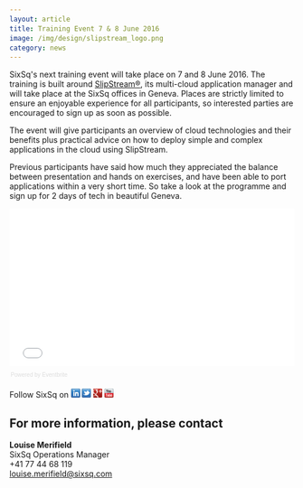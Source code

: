 ```yaml
---
layout: article
title: Training Event 7 & 8 June 2016
image: /img/design/slipstream_logo.png 
category: news
---
```

SixSq's next training event will take place on 7 and 8 June 2016. The training is built around [SlipStream®](http://sixsq.com/products/slipstream/), its multi-cloud application manager and will take place at the SixSq offices in Geneva. Places are strictly limited to ensure an enjoyable experience for all participants, so interested parties are encouraged to sign up as soon as possible.

The event will give participants an overview of cloud technologies and their benefits plus practical advice on how to deploy simple and complex applications in the cloud using SlipStream. 

Previous participants have said how much they appreciated the balance between presentation and hands on exercises, and have been able to port applications within a very short time. So take a look at the programme and sign up for 2 days of tech in beautiful Geneva.

<div style="width:100%; text-align:left;" ><iframe  src="//eventbrite.com/tickets-external?eid=21599097482&ref=etckt" frameborder="0" height="279" width="100%" vspace="0" hspace="0" marginheight="5" marginwidth="5" scrolling="auto" allowtransparency="true"></iframe><div style="font-family:Helvetica, Arial; font-size:10px; padding:5px 0 5px; margin:2px; width:100%; text-align:left;" ><a class="powered-by-eb" style="color: #dddddd; text-decoration: none;" target="_blank" href="http://www.eventbrite.com/r/etckt">Powered by Eventbrite</a></div></div>


Follow SixSq on
<a href="http://linkedin.com/company/sixsq"><img src="/img/design/linkedin_small.png" alt="LinkedIn" width="16" /></a> <a href="http://twitter.com/@sixsq"><img src="/img/design/twitter_small.png" alt="Twitter" width="16" /></a> <a href="http://plus.google.com/+sixsq"><img src="/img/design/google_plus_small.png" alt="Google+" width="16" /></a> <a href="https://www.youtube.com/channel/UCGYw3n7c-QsDtsVH32By1-g"><img src="/img/design/youtube_small.png" alt="Youtube" width="16"/></a>


For more information, please contact
----

**Louise Merifield**  
SixSq Operations Manager  
+41 77 44 68 119  
[louise.merifield@sixsq.com](mailto:louise.merifield@sixsq.com)



